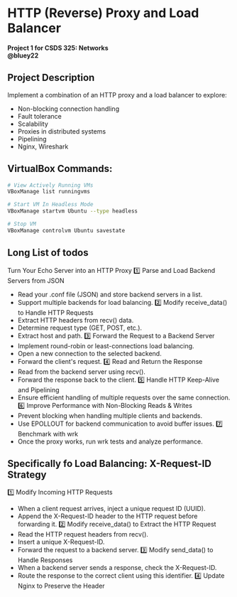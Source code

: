 # HTTP (Reverse) Proxy and Load Balancer
**Project 1 for CSDS 325: Networks**  
**@bluey22**  

## Project Description
Implement a combination of an HTTP proxy and a load balancer to explore:
- Non-blocking connection handling
- Fault tolerance
- Scalability
- Proxies in distributed systems
- Pipelining
- Nginx, Wireshark

## VirtualBox Commands: 
```bash
# View Actively Running VMs
VBoxManage list runningvms

# Start VM In Headless Mode
VBoxManage startvm Ubuntu --type headless

# Stop VM
VBoxManage controlvm Ubuntu savestate
```

## Long List of todos
Turn Your Echo Server into an HTTP Proxy
1️⃣ Parse and Load Backend Servers from JSON
- Read your .conf file (JSON) and store backend servers in a list.
- Support multiple backends for load balancing.
2️⃣ Modify receive_data() to Handle HTTP Requests
- Extract HTTP headers from recv() data.
- Determine request type (GET, POST, etc.).
- Extract host and path.
3️⃣ Forward the Request to a Backend Server
- Implement round-robin or least-connections load balancing.
- Open a new connection to the selected backend.
- Forward the client's request.
4️⃣ Read and Return the Response
- Read from the backend server using recv().
- Forward the response back to the client.
5️⃣ Handle HTTP Keep-Alive and Pipelining
- Ensure efficient handling of multiple requests over the same connection.
6️⃣ Improve Performance with Non-Blocking Reads & Writes
- Prevent blocking when handling multiple clients and backends.
- Use EPOLLOUT for backend communication to avoid buffer issues.
7️⃣ Benchmark with wrk
- Once the proxy works, run wrk tests and analyze performance.

## Specifically fo Load Balancing: X-Request-ID Strategy
1️⃣ Modify Incoming HTTP Requests
- When a client request arrives, inject a unique request ID (UUID).
- Append the X-Request-ID header to the HTTP request before forwarding it.
2️⃣ Modify receive_data() to Extract the HTTP Request
- Read the HTTP request headers from recv().
- Insert a unique X-Request-ID.
- Forward the request to a backend server.
3️⃣ Modify send_data() to Handle Responses
- When a backend server sends a response, check the X-Request-ID.
- Route the response to the correct client using this identifier.
4️⃣ Update Nginx to Preserve the Header
